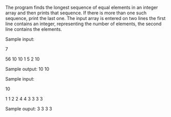 The program finds the longest sequence of equal elements in an integer array and then prints that sequence. 
If there is more than one such sequence, print the last
one. The input array is entered on two lines the first line contains an integer, representing the number of
elements, the second line contains the elements.

Sample input: 

7

56 10 10 1 5 2 10

Sample output: 10 10

Sample input: 

10

1 1 2 2 4 4 3 3 3 3

Sample ouput: 3 3 3 3
